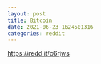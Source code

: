 ```yaml
--- 
layout: post 
title: Bitcoin 
date: 2021-06-23 1624501316 
categories: reddit 
--- 
```

https://redd.it/o6rjws